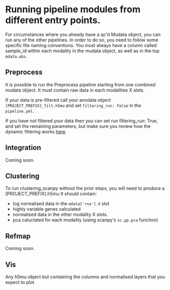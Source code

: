 Running pipeline modules from different entry points.
=====================================================

For circumstances where you already have a qc'd Mudata object, you can run any of the other pipelines. In order to do so, you need to follow some specific file naming conventions.
You must always have a column called sample_id within each modality in the mudata object, as well as in the top `mdata.obs`. 

## Preprocess

It is possible to run the Preprocess pipeline starting from one combined mudata object. It must contain raw data in each modalities X slots.  

If your data is pre-filtered call your anndata object `[PROJECT_PREFIX]_filt.h5mu` and set `filtering_run: False` in the `pipeline.yml`.

If you have not filtered your data then you can set run filtering_run: True, and set the remaining parameters, but make sure you review how the dynamic filtering works [here](filter_dict_instructions).

## Integration 

Coming soon.

<!-- Raw counts in the layers, normalised/scaled counts in the X -->

## Clustering

To run clustering_scanpy without the prior steps, you will need to produce a
[PROJECT_PREFIX].h5mu 
It should contain: 
- log normalised data in the `mdata['rna'].X` slot
- highly variable genes calculated
- normalised data in the other modality X slots.
- pca caluclated for each modality (using scanpy's `sc.pp.pca` function)


## Refmap

Coming soon.
<!-- Raw counts in the layers -->


## Vis

Any h5mu object but containing the columns and normalised layers that you expect to plot.
